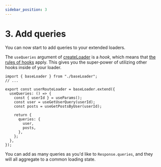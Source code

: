```yaml
---
sidebar_position: 3
---
```


# 3. Add queries

You can now start to add queries to your extended loaders.

The `useQueries` argument of [createLoader](/Reference/create-loader) is a _hook_, which means that [the rules of hooks](https://reactjs.org/docs/hooks-rules.html) apply. This gives you the super-power of utilizing other hooks inside of your loader.

```tsx title="/src/loaders/userRouteLoader.tsx" {6-15}
import { baseLoader } from "./baseLoader";
// ...

export const userRouteLoader = baseLoader.extend({
  useQueries: () => {
    const { userId } = useParams();
    const user = useGetUserQuery(userId);
    const posts = useGetPostsByUser(userId);

    return {
      queries: {
        user,
        posts,
      },
    };
  },
});
```

You can add as many queries as you'd like to `Response.queries`, and they will all aggregate to a common loading state.
